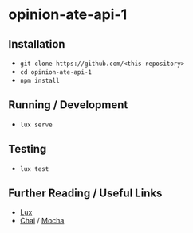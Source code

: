 # opinion-ate-api-1

## Installation

*   `git clone https://github.com/<this-repository>`
*   `cd opinion-ate-api-1`
*   `npm install`

## Running / Development

*   `lux serve`

## Testing

*   `lux test`

## Further Reading / Useful Links
*   [Lux](https://github.com/postlight/lux/)
*   [Chai](http://chaijs.com/) / [Mocha](http://mochajs.org/)
